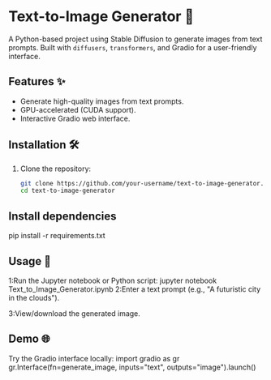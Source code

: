 # Text-to-Image Generator 🎨

A Python-based project using Stable Diffusion to generate images from text prompts. Built with `diffusers`, `transformers`, and Gradio for a user-friendly interface.

## Features ✨
- Generate high-quality images from text prompts.
- GPU-accelerated (CUDA support).
- Interactive Gradio web interface.

## Installation 🛠️
1. Clone the repository:
   ```bash
   git clone https://github.com/your-username/text-to-image-generator.git
   cd text-to-image-generator

## Install dependencies
pip install -r requirements.txt

## Usage 🚀
1:Run the Jupyter notebook or Python script:
jupyter notebook Text_to_Image_Generator.ipynb
2:Enter a text prompt (e.g., "A futuristic city in the clouds").

3:View/download the generated image.
## Demo 🌐
Try the Gradio interface locally:
import gradio as gr
gr.Interface(fn=generate_image, inputs="text", outputs="image").launch()
